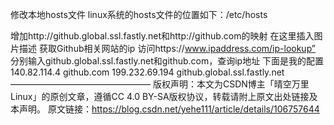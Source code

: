 修改本地hosts文件
linux系统的hosts文件的位置如下：/etc/hosts

增加http://github.global.ssl.fastly.net和http://github.com的映射
在这里插入图片描述
获取Github相关网站的ip
访问https://www.ipaddress.com/ip-lookup”
分别输入github.global.ssl.fastly.net和github.com，查询ip地址
下面是我的配置
140.82.114.4 github.com
199.232.69.194 github.global.ssl.fastly.net
————————————————
版权声明：本文为CSDN博主「晴空万里Linux」的原创文章，遵循CC 4.0 BY-SA版权协议，转载请附上原文出处链接及本声明。
原文链接：https://blog.csdn.net/yehe111/article/details/106757644